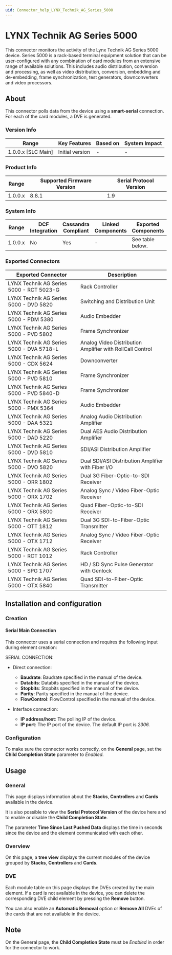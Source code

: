 ```yaml
---
uid: Connector_help_LYNX_Technik_AG_Series_5000
---
```


# LYNX Technik AG Series 5000

This connector monitors the activity of the Lynx Technik AG Series 5000 device. Series 5000 is a rack-based terminal equipment solution that can be user-configured with any combination of card modules from an extensive range of available solutions. This includes audio distribution, conversion and processing, as well as video distribution, conversion, embedding and de-embedding, frame synchronization, test generators, downconverters and video processors.

## About

This connector polls data from the device using a **smart-serial** connection. For each of the card modules, a DVE is generated.

### Version Info

| Range                | Key Features     | Based on     | System Impact     |
|----------------------|------------------|--------------|-------------------|
| 1.0.0.x [SLC Main]   | Initial version  | -            | -                 |

### Product Info

| Range   | Supported Firmware Version | Serial Protocol Version |
|---------|----------------------------|-------------------------|
| 1.0.0.x | 8.8.1                      | 1.9                     |

### System Info

| Range     | DCF Integration     | Cassandra Compliant     | Linked Components     | Exported Components    |
|-----------|---------------------|-------------------------|-----------------------|------------------------|
| 1.0.0.x   | No                  | Yes                     | -                     | See table below.       |

### Exported Connectors

| Exported Connector                       | Description                                               |
|------------------------------------------|-----------------------------------------------------------|
| LYNX Technik AG Series 5000 - RCT 5023-G | Rack Controller                                           |
| LYNX Technik AG Series 5000 - DVD 5820   | Switching and Distribution Unit                           |
| LYNX Technik AG Series 5000 - PDM 5380   | Audio Embedder                                            |
| LYNX Technik AG Series 5000 - PVD 5802   | Frame Synchronizer                                        |
| LYNX Technik AG Series 5000 - DVA 5718-L | Analog Video Distribution Amplifier with RollCall Control |
| LYNX Technik AG Series 5000 - CDX 5624   | Downconverter                                             |
| LYNX Technik AG Series 5000 - PVD 5810   | Frame Synchronizer                                        |
| LYNX Technik AG Series 5000 - PVD 5840-D | Frame Synchronizer                                        |
| LYNX Technik AG Series 5000 - PMX 5364   | Audio Embedder                                            |
| LYNX Technik AG Series 5000 - DAA 5321   | Analog Audio Distribution Amplifier                       |
| LYNX Technik AG Series 5000 - DAD 5220   | Dual AES Audio Distribution Amplifier                     |
| LYNX Technik AG Series 5000 - DVD 5810   | SDI/ASI Distribution Amplifier                            |
| LYNX Technik AG Series 5000 - DVO 5820   | Dual SDI/ASI Distribution Amplifier with Fiber I/O        |
| LYNX Technik AG Series 5000 - ORR 1802   | Dual 3G Fiber-Optic-to-SDI Receiver                       |
| LYNX Technik AG Series 5000 - ORX 1702   | Analog Sync / Video Fiber-Optic Receiver                  |
| LYNX Technik AG Series 5000 - ORX 5800   | Quad Fiber-Optic-to-SDI Receiver                          |
| LYNX Technik AG Series 5000 - OTT 1812   | Dual 3G SDI-to-Fiber-Optic Transmitter                    |
| LYNX Technik AG Series 5000 - OTX 1712   | Analog Sync / Video Fiber-Optic Receiver                  |
| LYNX Technik AG Series 5000 - RCT 1012   | Rack Controller                                           |
| LYNX Technik AG Series 5000 - SPG 1707   | HD / SD Sync Pulse Generator with Genlock                 |
| LYNX Technik AG Series 5000 - OTX 5840   | Quad SDI-to-Fiber-Optic Transmitter                       |

## Installation and configuration

### Creation

#### Serial Main Connection

This connector uses a serial connection and requires the following input during element creation:

SERIAL CONNECTION:

- Direct connection:

  - **Baudrate**: Baudrate specified in the manual of the device.
  - **Databits**: Databits specified in the manual of the device.
  - **Stopbits**: Stopbits specified in the manual of the device.
  - **Parity**: Parity specified in the manual of the device.
  - **FlowControl**: FlowControl specified in the manual of the device.

- Interface connection:

  - **IP address/host**: The polling IP of the device.
  - **IP port**: The IP port of the device. The default IP port is *2306.*

### Configuration

To make sure the connector works correctly, on the **General** page, set the **Child Completion State** parameter to *Enabled.*

## Usage

### General

This page displays information about the **Stacks**, **Controllers** and **Cards** available in the device.

It is also possible to view the **Serial Protocol Version** of the device here and to enable or disable the **Child Completion State**.

The parameter **Time Since Last Pushed Data** displays the time in seconds since the device and the element communicated with each other.

### Overview

On this page, a **tree view** displays the current modules of the device grouped by **Stacks**, **Controllers** and **Cards**.

### DVE

Each module table on this page displays the DVEs created by the main element. If a card is not available in the device, you can delete the corresponding DVE child element by pressing the **Remove** button.

You can also enable an **Automatic Removal** option or **Remove All** DVEs of the cards that are not available in the device.

## Note

On the General page, the **Child Completion State** must be *Enabled* in order for the connector to work.
